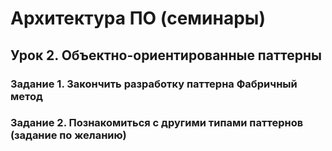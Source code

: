# Архитектура ПО (семинары)
## Урок 2. Объектно-ориентированные паттерны

### Задание 1. Закончить разработку паттерна Фабричный метод
### Задание 2. Познакомиться с другими типами паттернов (задание по желанию)